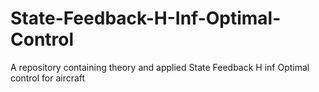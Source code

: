 # State-Feedback-H-Inf-Optimal-Control
A repository containing theory and applied State Feedback H inf Optimal control for aircraft
